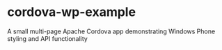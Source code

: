 cordova-wp-example
==================

A small multi-page Apache Cordova app demonstrating Windows Phone styling and API functionality
